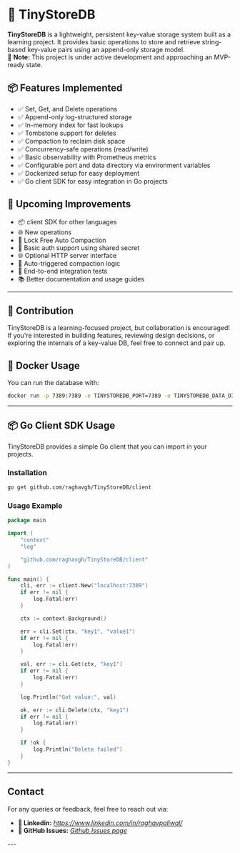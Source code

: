 # 🚀 TinyStoreDB

**TinyStoreDB** is a lightweight, persistent key-value storage system built as a learning project. It provides basic operations to store and retrieve string-based key-value pairs using an append-only storage model.  
🚧 **Note:** This project is under active development and approaching an MVP-ready state.

## 📦 Features Implemented

- ✅ Set, Get, and Delete operations
- ✅ Append-only log-structured storage
- ✅ In-memory index for fast lookups
- ✅ Tombstone support for deletes
- ✅ Compaction to reclaim disk space
- ✅ Concurrency-safe operations (read/write)
- ✅ Basic observability with Prometheus metrics
- ✅ Configurable port and data directory via environment variables
- ✅ Dockerized setup for easy deployment
- ✅ Go client SDK for easy integration in Go projects

## 🚧 Upcoming Improvements

- 📦 client SDK for other languages
- 🌐 New operations
- 🚀 Lock Free Auto Compaction
- 🔐 Basic auth support using shared secret
- 🌐 Optional HTTP server interface
- 🔄 Auto-triggered compaction logic
- 🧪 End-to-end integration tests
- 📚 Better documentation and usage guides

---

## 🤝 Contribution

TinyStoreDB is a learning-focused project, but collaboration is encouraged!  
If you're interested in building features, reviewing design decisions, or exploring the internals of a key-value DB, feel free to connect and pair up.

## 🐳 Docker Usage

You can run the database with:

```bash
docker run -p 7389:7389 -e TINYSTOREDB_PORT=7389 -e TINYSTOREDB_DATA_DIR=/data tinystoredb/tinystoredb:latest
```

---

## 📦 Go Client SDK Usage

TinyStoreDB provides a simple Go client that you can import in your projects.

### Installation

```bash
go get github.com/raghavgh/TinyStoreDB/client
```

### Usage Example

```go
package main

import (
	"context"
	"log"

	"github.com/raghavgh/TinyStoreDB/client"
)

func main() {
	cli, err := client.New("localhost:7389")
	if err != nil {
		log.Fatal(err)
	}

	ctx := context.Background()

	err = cli.Set(ctx, "key1", "value1")
	if err != nil {
		log.Fatal(err)
	}

	val, err := cli.Get(ctx, "key1")
	if err != nil {
		log.Fatal(err)
	}

	log.Println("Got value:", val)

	ok, err := cli.Delete(ctx, "key1")
	if err != nil {
		log.Fatal(err)
	}

	if !ok {
		log.Println("Delete failed")
	}
}
```

---

## Contact

For any queries or feedback, feel free to reach out via:
- **👤 Linkedin:** *https://www.linkedin.com/in/raghavpaliwal/*
- **🐙 GitHub Issues:** *[Github Issues page](https://github.com/raghavgh/TinyStoreDB/issues)*

---</file>
